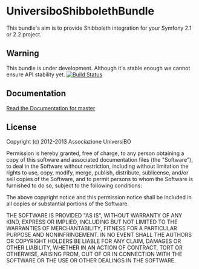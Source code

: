 UniversiboShibbolethBundle
==========================
This bundle's aim is to provide Shibboleth integration for your Symfony 2.1 or 2.2 project.

Warning
-------
This bundle is under development. Although it's stable enough we cannot ensure API stability yet.
[![Build Status](https://secure.travis-ci.org/UniversiBO/UniversiboShibbolethBundle.png)](http://travis-ci.org/UniversiBO/UniversiboShibbolethBundle)

Documentation
-------------
[Read the Documentation for master](https://github.com/UniversiBO/UniversiboShibbolethBundle/blob/master/Resources/doc/index.md)

License
-------
Copyright (c) 2012-2013 Associazione UniversiBO

Permission is hereby granted, free of charge, to any person obtaining a copy of this software and associated documentation files (the "Software"), to deal in the Software without restriction, including without limitation the rights to use, copy, modify, merge, publish, distribute, sublicense, and/or sell copies of the Software, and to permit persons to whom the Software is furnished to do so, subject to the following conditions:

The above copyright notice and this permission notice shall be included in all copies or substantial portions of the Software.

THE SOFTWARE IS PROVIDED "AS IS", WITHOUT WARRANTY OF ANY KIND, EXPRESS OR IMPLIED, INCLUDING BUT NOT LIMITED TO THE WARRANTIES OF MERCHANTABILITY, FITNESS FOR A PARTICULAR PURPOSE AND NONINFRINGEMENT. IN NO EVENT SHALL THE AUTHORS OR COPYRIGHT HOLDERS BE LIABLE FOR ANY CLAIM, DAMAGES OR OTHER LIABILITY, WHETHER IN AN ACTION OF CONTRACT, TORT OR OTHERWISE, ARISING FROM, OUT OF OR IN CONNECTION WITH THE SOFTWARE OR THE USE OR OTHER DEALINGS IN THE SOFTWARE.


